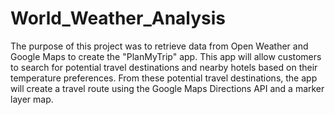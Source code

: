 # World_Weather_Analysis
The purpose of this project was to retrieve data from Open Weather and Google Maps to create the "PlanMyTrip" app. This app will allow customers to search for potential travel destinations and nearby hotels based on their temperature preferences. From these potential travel destinations, the app will create a travel route using the Google Maps Directions API and a marker layer map. 
